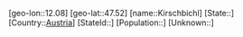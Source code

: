 ﻿---
location: [47.52,12.08]
type: City
tags:
- geo/City


SpocWebEntityId: 31464
isDeleted: false
confidential: public

---
[geo-lon::12.08]
[geo-lat::47.52]
[name::Kirschbichl]
[State::]
[Country::[Austria](geo/Continent/Europe/Austria.md)]
[StateId::]
[Population::]
[Unknown::]

